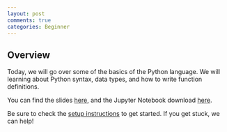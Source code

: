 ```yaml
---
layout: post
comments: true
categories: Beginner
---
```


## Overview
Today, we will go over some of the basics of the Python language. We will learning about Python syntax, data types, and how to write function definitions.

You can find the slides [here](https://docs.google.com/presentation/d/1miRUsJYo9i2FlbPkyCwUR5pNaARXo8UoGpHEvCNVQ80/edit?usp=sharing), and the Jupyter Notebook download [here](https://drive.google.com/file/d/0B3D_PdrFcBfRRXlqM1huQjMzalNXN09EeFNPTHdJR3dyRG1N/view?usp=sharing).

Be sure to check the [setup instructions](http://python.berkeley.edu/learn/#set-up-your-computer) to get started. If you get stuck, we can help!
